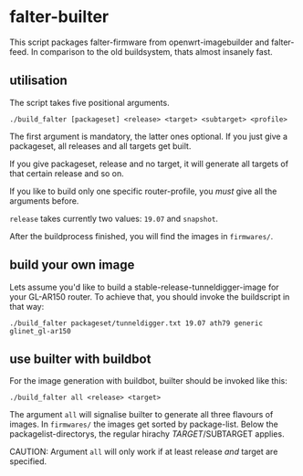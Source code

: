 # falter-builter

This script packages falter-firmware from openwrt-imagebuilder and falter-feed. In comparison to the old buildsystem, thats almost insanely fast.

## utilisation

The script takes five positional arguments.

```
./build_falter [packageset] <release> <target> <subtarget> <profile>
```

The first argument is mandatory, the latter ones optional.
If you just give a packageset, all releases and all targets get built.

If you give packageset, release and no target, it will generate all targets of that certain release and so on.

If you like to build only one specific router-profile, you *must* give all the arguments before. 

`release` takes currently two values: `19.07` and `snapshot`. 

After the buildprocess finished, you will find the images in `firmwares/`.


## build your own image

Lets assume you'd like to build a stable-release-tunneldigger-image for your GL-AR150 router. To achieve
that, you should invoke the buildscript in that way:

```
./build_falter packageset/tunneldigger.txt 19.07 ath79 generic glinet_gl-ar150
```

## use builter with buildbot

For the image generation with buildbot, builter should be invoked like this:
```
./build_falter all <release> <target>
```
The argument `all` will signalise builter to generate all three flavours of images. In `firmwares/` the images get sorted by package-list. Below the packagelist-directorys, the regular hirachy $TARGET/$SUBTARGET applies.

CAUTION: Argument `all` will only work if at least release *and* target are specified.
